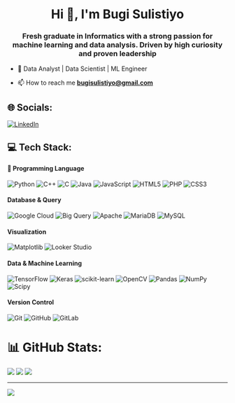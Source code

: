 <h1 align="center">Hi 👋, I'm Bugi Sulistiyo</h1>
<h3 align="center">Fresh graduate in Informatics with a strong passion for machine learning and data analysis. Driven by high curiosity and proven leadership</h3>

- 🏢 Data Analyst | Data Scientist | ML Engineer

- 📫 How to reach me **bugisulistiyo@gmail.com**


## 🌐 Socials:
[![LinkedIn](https://img.shields.io/badge/LinkedIn-%230077B5.svg?logo=linkedin&logoColor=white)](https://linkedin.com/in/bugi-sulistiyo) 

## 💻 Tech Stack:
#### 📔 Programming Language
![Python](https://img.shields.io/badge/python-3670A0?style=flat&logo=python&logoColor=ffdd54)
![C++](https://img.shields.io/badge/c++-%2300599C.svg?style=flat&logo=c%2B%2B&logoColor=white)
![C](https://img.shields.io/badge/c-%25%23A8B9CC?style=flat&logo=C&logoColor=white)
![Java](https://img.shields.io/badge/java-%23ED8B00.svg?style=flat&logo=openjdk&logoColor=white)
![JavaScript](https://img.shields.io/badge/javascript-%23323330.svg?style=flat&logo=javascript&logoColor=%23F7DF1E)
![HTML5](https://img.shields.io/badge/html5-%23E34F26.svg?style=flat&logo=html5&logoColor=white)
![PHP](https://img.shields.io/badge/php-%23777BB4.svg?style=flat&logo=php&logoColor=white)
![CSS3](https://img.shields.io/badge/css3-%231572B6.svg?style=flat&logo=css3&logoColor=white)

#### Database & Query
![Google Cloud](https://img.shields.io/badge/GoogleCloud-%234285F4.svg?style=flat&logo=google-cloud&logoColor=white)
![Big Query](https://img.shields.io/badge/Google-Bigquery?style=flat&logo=google-bigquery&logoColor=white&label=BigQuery&color=blue)
![Apache](https://img.shields.io/badge/apache-%23D42029.svg?style=flat&logo=apache&logoColor=white)
![MariaDB](https://img.shields.io/badge/MariaDB-003545?style=flat&logo=mariadb&logoColor=white)
![MySQL](https://img.shields.io/badge/MySQL-%25%234479A1?style=flat&logo=MySQL&logoColor=white&color=blue)

#### Visualization
![Matplotlib](https://img.shields.io/badge/Matplotlib-%23ffffff.svg?style=flat&logo=Matplotlib&logoColor=black)
![Looker Studio](https://img.shields.io/badge/Looker-studio?style=flat&logo=google-data-studio&logoColor=white)

#### Data & Machine Learning
![TensorFlow](https://img.shields.io/badge/TensorFlow-%23FF6F00.svg?style=flat&logo=TensorFlow&logoColor=white)
![Keras](https://img.shields.io/badge/Keras-%23D00000.svg?style=flat&logo=Keras&logoColor=white)
![scikit-learn](https://img.shields.io/badge/scikit--learn-%23F7931E.svg?style=flat&logo=scikit-learn&logoColor=white)
![OpenCV](https://img.shields.io/badge/opencv-%23white.svg?style=flat&logo=opencv&logoColor=white)
![Pandas](https://img.shields.io/badge/pandas-%23150458.svg?style=flat&logo=pandas&logoColor=white)
![NumPy](https://img.shields.io/badge/numpy-%23013243.svg?style=flat&logo=numpy&logoColor=white)
![Scipy](https://img.shields.io/badge/SciPy-%230C55A5.svg?style=flat&logo=scipy&logoColor=%white)

#### Version Control
![Git](https://img.shields.io/badge/git-%23F05033.svg?style=flat&logo=git&logoColor=white)
![GitHub](https://img.shields.io/badge/github-%23121011.svg?style=flat&logo=github&logoColor=white)
![GitLab](https://img.shields.io/badge/gitlab-%23181717.svg?style=flat&logo=gitlab&logoColor=white)
# 📊 GitHub Stats:
![](https://github-readme-stats.vercel.app/api?username=Bugi-Sulistiyo&theme=dark&hide_border=false&include_all_commits=false&count_private=false)
![](https://github-readme-streak-stats.herokuapp.com/?user=Bugi-Sulistiyo&theme=dark&hide_border=false)
![](https://github-readme-stats.vercel.app/api/top-langs/?username=Bugi-Sulistiyo&theme=dark&hide_border=false&include_all_commits=false&count_private=false&layout=compact)

---
[![](https://visitcount.itsvg.in/api?id=Bugi-Sulistiyo&icon=4&color=12)](https://visitcount.itsvg.in)

<!-- Proudly created with GPRM ( https://gprm.itsvg.in ) -->
